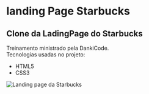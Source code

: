# landing Page Starbucks
## Clone da LadingPage do Starbucks
Treinamento ministrado pela DankiCode.
<br/>
Tecnologias usadas no projeto:
 * HTML5
 * CSS3

![Landing page da Starbucks](https://media-exp1.licdn.com/dms/image/C4E22AQHigfq-lh7nNw/feedshare-shrink_2048_1536/0/1619274483865?e=1635379200&v=beta&t=XFiz8hIKfO4SEb5dlO-vLgrjDSfaQoGFVoI9lQdWc0Y)
